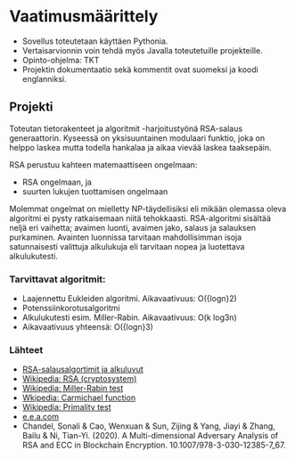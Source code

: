 # Vaatimusmäärittely

- Sovellus toteutetaan käyttäen Pythonia. 
- Vertaisarvionnin voin tehdä myös Javalla toteutetuille projekteille. 
- Opinto-ohjelma: TKT
- Projektin dokumentaatio sekä kommentit ovat suomeksi ja koodi englanniksi.

## Projekti

Toteutan tietorakenteet ja algoritmit -harjoitustyönä RSA-salaus generaattorin. Kyseessä on yksisuuntainen modulaari funktio, joka on helppo laskea mutta todella hankalaa ja aikaa vievää laskea taaksepäin.

RSA perustuu kahteen matemaattiseen ongelmaan: 

- RSA ongelmaan, ja
- suurten lukujen tuottamisen ongelmaan

Molemmat ongelmat on mielletty NP-täydellisiksi eli mikään olemassa oleva algoritmi ei pysty ratkaisemaan niitä tehokkaasti.
RSA-algoritmi sisältää neljä eri vaihetta; avaimen luonti, avaimen jako, salaus ja salauksen purkaminen.
Avainten luonnissa tarvitaan mahdollisimman isoja satunnaisesti valittuja alkulukuja eli tarvitaan nopea ja luotettava alkulukutesti.

### Tarvittavat algoritmit:

- Laajennettu Eukleiden algoritmi. Aikavaativuus: O({logn}2)
- Potenssiinkorotusalgoritmi
- Alkulukutesti esim. Miller-Rabin. Aikavaativuus: O(k log3n)
- Aikavaativuus yhteensä: O({logn}3)



### Lähteet

- [RSA-salausalgortimit ja alkuluvut](https://trepo.tuni.fi/bitstream/handle/10024/78940/gradu02474.pdf?sequence=1&isAllowed=y)
- [Wikipedia: RSA (cryptosystem)](https://en.wikipedia.org/wiki/RSA_(cryptosystem))
- [Wikipedia: Miller-Rabin test](https://en.wikipedia.org/wiki/Miller%E2%80%93Rabin_primality_test)
- [Wkipedia: Carmichael function](https://en.wikipedia.org/wiki/Carmichael_function)
- [Wikipedia: Primality test](https://en.wikipedia.org/wiki/Primality_test)
- [e.e.a.com](https://www.extendedeuclideanalgorithm.com/xea.php)
- Chandel, Sonali & Cao, Wenxuan & Sun, Zijing & Yang, Jiayi & Zhang, Bailu & Ni, Tian-Yi. (2020). A Multi-dimensional Adversary Analysis of RSA and ECC in Blockchain Encryption. 10.1007/978-3-030-12385-7_67. 
